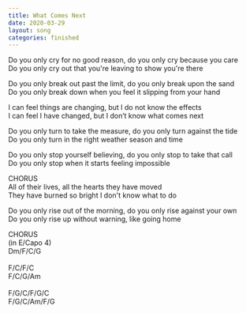 ```yaml
---
title: What Comes Next
date: 2020-03-29
layout: song
categories: finished
---
```


Do you only cry for no good reason, do you only cry because you care  
Do you only cry out that you're leaving to show you're there

Do you only break out past the limit, do you only break upon the sand  
Do you only break down when you feel it slipping from your hand

<div class="chorus">
  I can feel things are changing, but I do not know the effects<br/>
  I can feel I have changed, but I don’t know what comes next
</div>

Do you only turn to take the measure, do you only turn against the tide  
Do you only turn in the right weather season and time

Do you only stop yourself believing, do you only stop to take that call  
Do you only stop when it starts feeling impossible

<div class="chorus">CHORUS</div>

<div class="chorus">
  All of their lives, all the hearts they have moved<br/>
  They have burned so bright I don't know what to do
</div>

Do you only rise out of the morning, do you only rise against your own  
Do you only rise up without warning, like going home

<div class="chorus">CHORUS</div>

<div class="chords">
  (in E/Capo 4)<br/>
  Dm/F/C/G<br/>
  <br/>
  F/C/F/C<br/>
  F/C/G/Am<br/>
  <br/>
  F/G/C/F/G/C<br/>
  F/G/C/Am/F/G
</div>
